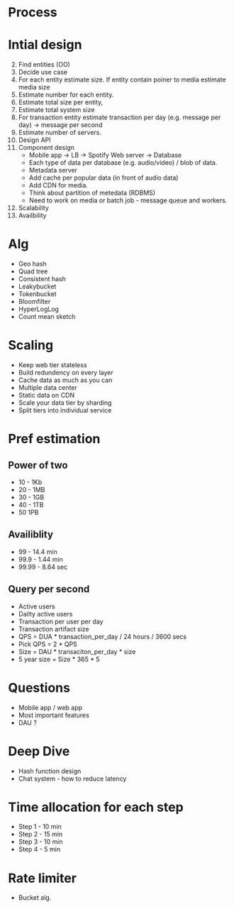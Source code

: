 # Process
# Intial design 
2. Find entities (OO)
2. Decide use case
3. For each entity estimate size. If entity contain poiner to media estimate media size
4. Estimate number for each entity.
5. Estimate total size per entity, 
6. Estimate total system size
4. For transaction entity estimate transaction per day (e.g. message per day) -> message per second
5. Estimate number of servers.
6. Design API
7. Component design
   - Mobile app -> LB -> Spotify Web server -> Database
   - Each type of data per database (e.g. audio/video) / blob of data.
   - Metadata server
   - Add cache per popular data (in front of audio data)
   - Add CDN for media.
   - Think about partition of  metedata (RDBMS)
   - Need to work on media or batch job - message queue and workers.
8. Scalability
9. Availbility


# Alg
- Geo hash
- Quad tree
- Consistent hash
- Leakybucket
- Tokenbucket
- Bloomfilter
- HyperLogLog
- Count mean sketch 

# Scaling
- Keep web tier stateless
- Build redundency on every layer
- Cache data as much as you can
- Multiple data center
- Static data on CDN
- Scale your data tier by sharding
- Split tiers into individual service

# Pref estimation
## Power of two
- 10 - 1Kb
- 20 - 1MB
- 30 - 1GB
- 40 - 1TB
- 50   1PB

## Availiblity
- 99 - 14.4 min
- 99.9 - 1.44 min
- 99.99 - 8.64 sec

## Query per second
- Active users
- Dailty active users
- Transaction per user per day
- Transaction artifact size
- QPS = DUA * transaction_per_day / 24 hours / 3600 secs
- Pick QPS = 2 * QPS
- Size = DAU * transaciton_per_day * size 
- 5 year size = Size * 365 * 5

# Questions
- Mobile app / web app
- Most important features
- DAU ?

# Deep Dive
- Hash function design
- Chat system - how to reduce latency

# Time allocation for each step
- Step 1 - 10 min
- Step 2 - 15 min
- Step 3 - 10 min
- Step 4 - 5 min

# Rate limiter
- Bucket alg. 


